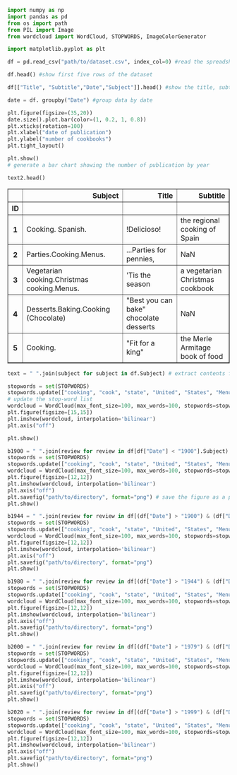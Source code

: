 ```python
import numpy as np
import pandas as pd
from os import path
from PIL import Image
from wordcloud import WordCloud, STOPWORDS, ImageColorGenerator

import matplotlib.pyplot as plt
```


```python
df = pd.read_csv("path/to/dataset.csv", index_col=0) #read the spreadsheet
```


```python
df.head() #show first five rows of the dataset
```


```python
df[["Title", "Subtitle","Date","Subject"]].head() #show the title, subtitle, date, and s
```


```python
date = df. groupby("Date") #group data by date
```


```python
plt.figure(figsize=(35,20))
date.size().plot.bar(color=(1, 0.2, 1, 0.8))
plt.xticks(rotation=100)
plt.xlabel("date of publication")
plt.ylabel("number of cookbooks")
plt.tight_layout()

plt.show()
# generate a bar chart showing the number of publication by year
```


```python
text2.head()
```




<div>
<style scoped>
    .dataframe tbody tr th:only-of-type {
        vertical-align: middle;
    }

    .dataframe tbody tr th {
        vertical-align: top;
    }

    .dataframe thead th {
        text-align: right;
    }
</style>
<table border="1" class="dataframe">
  <thead>
    <tr style="text-align: right;">
      <th></th>
      <th>Subject</th>
      <th>Title</th>
      <th>Subtitle</th>
    </tr>
    <tr>
      <th>ID</th>
      <th></th>
      <th></th>
      <th></th>
    </tr>
  </thead>
  <tbody>
    <tr>
      <th>1</th>
      <td>Cooking. Spanish.</td>
      <td>!Delicioso!</td>
      <td>the regional cooking of Spain</td>
    </tr>
    <tr>
      <th>2</th>
      <td>Parties.Cooking.Menus.</td>
      <td>...Parties for pennies,</td>
      <td>NaN</td>
    </tr>
    <tr>
      <th>3</th>
      <td>Vegetarian cooking.Christmas cooking.Menus.</td>
      <td>'Tis the season</td>
      <td>a vegetarian Christmas cookbook</td>
    </tr>
    <tr>
      <th>4</th>
      <td>Desserts.Baking.Cooking (Chocolate)</td>
      <td>"Best you can bake" chocolate desserts</td>
      <td>NaN</td>
    </tr>
    <tr>
      <th>5</th>
      <td>Cooking.</td>
      <td>"Fit for a king"</td>
      <td>the Merle Armitage book of food</td>
    </tr>
  </tbody>
</table>
</div>




```python
text = " ".join(subject for subject in df.Subject) # extract contents from subject

stopwords = set(STOPWORDS)
stopwords.update(["cooking", "cook", "state", "United", "States", "Menus","Title","Subtitle","Subject","NaN","recipe","cookbook","cookery","food","book","recipes","foods","complete","guide"]) 
# update the stop-word list
wordcloud = WordCloud(max_font_size=100, max_words=100, stopwords=stopwords, background_color="white",collocations=False).generate(result)
plt.figure(figsize=[15,15])
plt.imshow(wordcloud, interpolation='bilinear')
plt.axis("off")

plt.show()
```


```python
b1900 = " ".join(review for review in df[df["Date"] < "1900"].Subject) # define the time range as before 1900 and extact contents from subject
stopwords = set(STOPWORDS)
stopwords.update(["cooking", "cook", "state", "United", "States", "Menus"])
wordcloud = WordCloud(max_font_size=100, max_words=100, stopwords=stopwords, background_color="yellow").generate(b1900)
plt.figure(figsize=[12,12])
plt.imshow(wordcloud, interpolation='bilinear')
plt.axis("off")
plt.savefig("path/to/directory", format="png") # save the figure as a png format in your local directory
plt.show()
```


```python
b1944 = " ".join(review for review in df[(df["Date"] > "1900") & (df["Date"] < "1945")].Subject)
stopwords = set(STOPWORDS)
stopwords.update(["cooking", "cook", "state", "United", "States", "Menus"])
wordcloud = WordCloud(max_font_size=100, max_words=100, stopwords=stopwords, background_color="silver").generate(b1944)
plt.figure(figsize=[12,12])
plt.imshow(wordcloud, interpolation='bilinear')
plt.axis("off")
plt.savefig("path/to/directory", format="png")
plt.show()
```


```python
b1980 = " ".join(review for review in df[(df["Date"] > "1944") & (df["Date"] < "1980")].Subject)
stopwords = set(STOPWORDS)
stopwords.update(["cooking", "cook", "state", "United", "States", "Menus"])
wordcloud = WordCloud(max_font_size=100, max_words=100, stopwords=stopwords, background_color="orange").generate(b1980)
plt.figure(figsize=[12,12])
plt.imshow(wordcloud, interpolation='bilinear')
plt.axis("off")
plt.savefig("path/to/directory", format="png")
plt.show()
```


```python
b2000 = " ".join(review for review in df[(df["Date"] > "1979") & (df["Date"] < "2000")].Subject)
stopwords = set(STOPWORDS)
stopwords.update(["cooking", "cook", "state", "United", "States", "Menus"])
wordcloud = WordCloud(max_font_size=100, max_words=100, stopwords=stopwords, background_color="pink").generate(b2000)
plt.figure(figsize=[12,12])
plt.imshow(wordcloud, interpolation='bilinear')
plt.axis("off")
plt.savefig("path/to/directory", format="png")
plt.show()
```


```python
b2020 = " ".join(review for review in df[(df["Date"] > "1999") & (df["Date"] < "2020")].Subject)
stopwords = set(STOPWORDS)
stopwords.update(["cooking", "cook", "state", "United", "States", "Menus"])
wordcloud = WordCloud(max_font_size=100, max_words=100, stopwords=stopwords, background_color="black").generate(b2020)
plt.figure(figsize=[12,12])
plt.imshow(wordcloud, interpolation='bilinear')
plt.axis("off")
plt.savefig("path/to/directory", format="png")
plt.show()
```


```python

```
